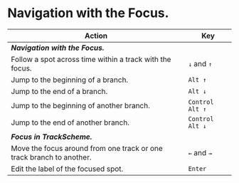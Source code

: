 # Navigation with the Focus.

| **Action**                 | **Key**         |
|----------------------------|-----------------|
| **_Navigation with the Focus._**           |                 |
| Follow a spot across time within a track with the focus.     | `↓` and `↑`     |
| Jump to the beginning of a branch.| `Alt ↑`         |
| Jump to the end of a branch.      | `Alt ↓`         |
| Jump to the beginning of another branch.  | `Control Alt ↑` |
| Jump to the end of another branch.        | `Control Alt ↓` |
| **_Focus in TrackScheme._** |                 |
| Move the focus around from one track or one track branch to another. | `←` and `→`     |
| Edit the label of the focused spot.       | `Enter`         |